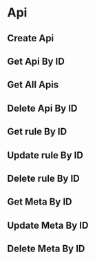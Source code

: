 # Api

## Create Api

## Get Api By ID

## Get All Apis

## Delete Api By ID

## Get rule By ID

## Update rule By ID

## Delete rule By ID

## Get Meta By ID

## Update Meta By ID

## Delete Meta By ID
